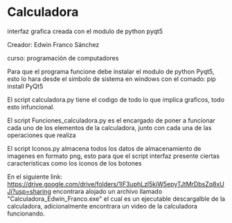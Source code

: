 # Calculadora
interfaz grafica creada con el modulo de python pyqt5

Creador: Edwin Franco Sánchez

curso: programación de computadores

Para que el programa funcione debe instalar el modulo de python Pyqt5, esto lo hara desde el simbolo de sistema en windows
con el comado: pip install PyQt5

El script calculadora.py tiene el codigo de todo lo que implica graficos, todo esto infuncional.

El script Funciones_calculadora.py es el encargado de poner a funcionar cada uno de los elementos de la calculadora, junto con cada
una de las operaciones que realiza

El script Iconos.py almacena todos los datos de almacenamiento de imagenes en formato png, esto para que el script interfaz presente ciertas caracteristicas
como los iconos de los botones

En el siguiente link: https://drive.google.com/drive/folders/1lF3uphLzl5kiW5epyTJtMrDbsZq8xUJi?usp=sharing 
encontrara alojado un archivo llamado "Calculadora_Edwin_Franco.exe" el cual es un ejecutable descargalble de
la calculadora, adicionalmente encontrara un video de la calculadora funcionando.
